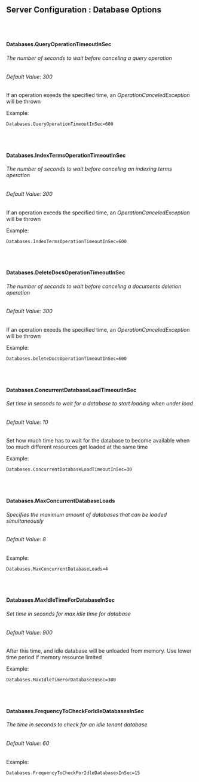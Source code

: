 ## Server Configuration : Database Options

<br><br>

#### Databases.QueryOperationTimeoutInSec
###### The number of seconds to wait before canceling a query operation
###### Default Value: 300
If an operation exeeds the specified time, an *OperationCanceledException* will be thrown

Example:

```
Databases.QueryOperationTimeoutInSec=600
```

<br><br>

#### Databases.IndexTermsOperationTimeoutInSec
###### The number of seconds to wait before canceling an indexing terms operation
###### Default Value: 300
If an operation exeeds the specified time, an *OperationCanceledException* will be thrown

Example:

```
Databases.IndexTermsOperationTimeoutInSec=600
```

<br><br>

#### Databases.DeleteDocsOperationTimeoutInSec
###### The number of seconds to wait before canceling a documents deletion operation
###### Default Value: 300
If an operation exeeds the specified time, an *OperationCanceledException* will be thrown

Example:

```
Databases.DeleteDocsOperationTimeoutInSec=600
```

<br><br>

#### Databases.ConcurrentDatabaseLoadTimeoutInSec
###### Set time in seconds to wait for a database to start loading when under load
###### Default Value: 10
Set how much time has to wait for the database to become available when too much different resources get loaded at the same time

Example:

```
Databases.ConcurrentDatabaseLoadTimeoutInSec=30
```

<br><br>

#### Databases.MaxConcurrentDatabaseLoads
###### Specifies the maximum amount of databases that can be loaded simultaneously
###### Default Value: 8

Example:

```
Databases.MaxConcurrentDatabaseLoads=4
```

<br><br>

#### Databases.MaxIdleTimeForDatabaseInSec
###### Set time in seconds for max idle time for database
###### Default Value: 900
After this time, and idle database will be unloaded from memory. Use lower time period if memory resource limited

Example:
```
Databases.MaxIdleTimeForDatabaseInSec=300
```

<br><br>

#### Databases.FrequencyToCheckForIdleDatabasesInSec
###### The time in seconds to check for an idle tenant database
###### Default Value: 60

Example:
```
Databases.FrequencyToCheckForIdleDatabasesInSec=15
```
